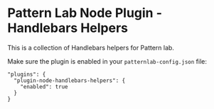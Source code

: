 # Pattern Lab Node Plugin - Handlebars Helpers 

This is a collection of Handlebars helpers for Pattern lab.

Make sure the plugin is enabled in your `patternlab-config.json` file:
```
"plugins": {
  "plugin-node-handlebars-helpers": {
    "enabled": true
  }
}
```